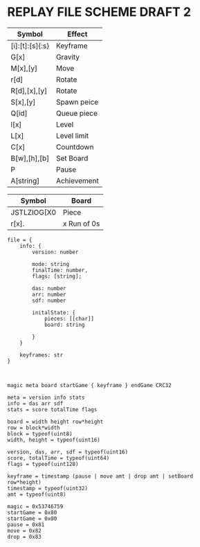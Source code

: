 # REPLAY FILE SCHEME DRAFT 2

| Symbol          | Effect      |
| ---------       | -------     |
| [i]:[t]:[s]{:s} | Keyframe    |
| G[x]            | Gravity     |
| M[x],[y]        | Move        |
| r[d]            | Rotate      |
| R[d],[x],[y]    | Rotate      |
| S[x],[y]        | Spawn peice |
| Q[id]           | Queue piece |
| l[x]            | Level       |
| L[x]            | Level limit |
| C[x]            | Countdown   |
| B[w],[h],[b]    | Set Board   |
| P               | Pause       |
| A[string]       | Achievement |

| Symbol        | Board       |
| ---------     | -------     |
| JSTLZIOG[X0   | Piece       |
| r[x].         | x Run of 0s |

```
file = {
	info: {
		version: number

		mode: string
		finalTime: number,
		flags: [string];

		das: number
		arr: number
		sdf: number

		initalState: {
			pieces: [[char]]
			board: string

		}
	}

	keyframes: str
}



magic meta board startGame { keyframe } endGame CRC32

meta = version info stats
info = das arr sdf
stats = score totalTime flags

board = width height row*height
row = block*width
block = typeof(uint8)
width, height = typeof(uint16)

version, das, arr, sdf = typeof(uint16)
score, totalTime = typeof(uint64)
flags = typeof(uint128)

keyframe = timestamp (pause | move amt | drop amt | setBoard row*height)
timestamp = typeof(uint32)
amt = typeof(uint8)

magic = 0x53746759
startGame = 0x80
startGame = 0x00
pause = 0x81
move = 0x82
drop = 0x83
```